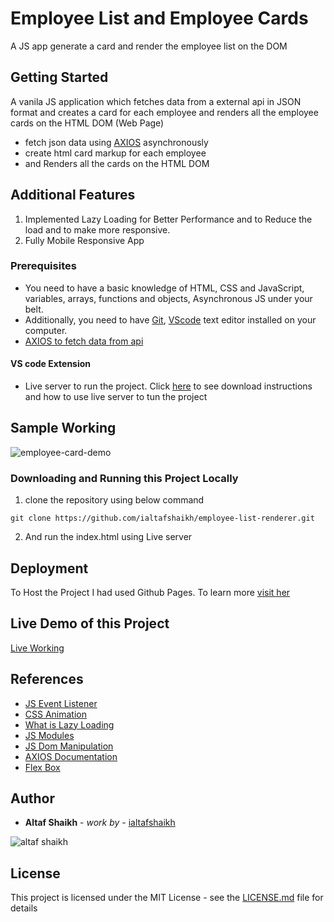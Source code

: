 
# Employee List and Employee Cards 

A JS app generate a card and render the employee list on the DOM

## Getting Started

A vanila JS application which fetches data from a external api in JSON format and creates a card for each employee and renders all the employee cards on the HTML DOM (Web Page)

- fetch json data using [AXIOS](https://www.npmjs.com/package/axios) asynchronously
- create html card markup for each employee 
- and Renders all the cards on the HTML DOM

## Additional Features

1. Implemented Lazy Loading for Better Performance and to Reduce the load and to make more responsive.
2. Fully Mobile Responsive App

### Prerequisites

- You need to have a basic knowledge of HTML, CSS and JavaScript, variables, arrays, functions and objects, Asynchronous JS under your belt. 
- Additionally, you need to have [Git](https://gist.github.com/derhuerst/1b15ff4652a867391f03),   [VScode](https://code.visualstudio.com/download) text editor installed on your computer.
- [AXIOS to fetch data from api](https://www.npmjs.com/package/axios)

#### VS code Extension
- Live server to run the project. Click [here](https://marketplace.visualstudio.com/items?itemName=ritwickdey.LiveServer#:~:text=Open%20a%20HTML%20file%20and,on%20Open%20with%20Live%20Server%20.&text=Open%20the%20Command%20Pallete%20by,Server%20to%20stop%20a%20server.) to see download instructions and how to use live server to tun the project

## Sample Working

![employee-card-demo](https://ialtafshaikh.github.io/static-files/gifs/employee-card.gif)

### Downloading and Running this Project Locally
1. clone the repository using below command
```
git clone https://github.com/ialtafshaikh/employee-list-renderer.git
```
2. And run the index.html using Live server

## Deployment

To Host the Project I had used Github Pages. To learn more [visit her](https://towardsdatascience.com/how-to-create-a-free-github-pages-website-53743d7524e1)

## Live Demo of this Project

[Live Working](https://ialtafshaikh.github.io/employee-list-renderer/)

## References

- [JS Event Listener](https://developer.mozilla.org/en-US/docs/Web/API/EventListener)
- [CSS Animation](https://developer.mozilla.org/en-US/docs/Web/CSS/CSS_Animations/Using_CSS_animations)
- [What is Lazy Loading](https://blog.logrocket.com/understanding-lazy-loading-in-javascript/)
- [JS Modules](https://developer.mozilla.org/en-US/docs/Web/JavaScript/Guide/Modules)
- [JS Dom Manipulation](https://developer.mozilla.org/en-US/docs/Learn/JavaScript/Client-side_web_APIs/Manipulating_documents)
- [AXIOS Documentation](https://www.npmjs.com/package/axios)
- [Flex Box](https://developer.mozilla.org/en-US/docs/Web/CSS/CSS_Flexible_Box_Layout/Basic_Concepts_of_Flexbox)

## Author

* **Altaf Shaikh** - *work by* - [ialtafshaikh](https://github.com/ialtafshaikh)

![altaf shaikh](https://raw.githubusercontent.com/ialtafshaikh/static-files/master/coollogo_com-327551664.png)


## License

This project is licensed under the MIT License - see the [LICENSE.md](LICENSE.md) file for details
